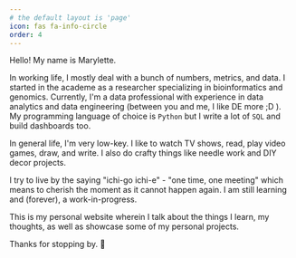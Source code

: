 ```yaml
---
# the default layout is 'page'
icon: fas fa-info-circle
order: 4
---
```


Hello! My name is Marylette.

In working life, I mostly deal with a bunch of numbers, metrics, and data. I started in the academe as a researcher specializing in bioinformatics and genomics. Currently, I'm a data professional with experience in data analytics and data engineering (between you and me, I like DE more ;D ). My programming language of choice is `Python` but I write a lot of `SQL` and build dashboards too.

In general life, I'm very low-key. I like to watch TV shows, read, play video games, draw, and write. I also do crafty things like needle work and DIY decor projects.

I try to live by the saying "ichi-go ichi-e" - "one time, one meeting" which means to cherish the moment as it cannot happen again. I am still learning and (forever), a work-in-progress.

This is my personal website wherein I talk about the things I learn, my thoughts, as well as showcase some of my personal projects. 

Thanks for stopping by. 🍵